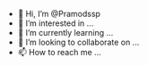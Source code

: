 - 👋 Hi, I’m @Pramodssp
- 👀 I’m interested in ...
- 🌱 I’m currently learning ...
- 💞️ I’m looking to collaborate on ...
- 📫 How to reach me ...

<!---
Pramodssp/Pramodssp is a ✨ special ✨ repository because its `README.md` (this file) appears on your GitHub profile.
You can click the Preview link to take a look at your changes.
--->

